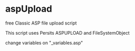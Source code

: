 # aspUpload
free Classic ASP file upload script

This script uses Persits ASPUPLOAD and FileSystemObject 

change variables on "_variables.asp"
